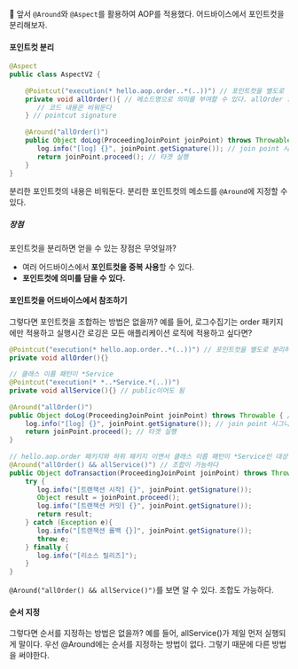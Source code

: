 
앞서 `@Around`와 `@Aspect`를 활용하여 AOP를 적용했다. 어드바이스에서 포인트컷을 분리해보자.

#### 포인트컷 분리
```java
@Aspect  
public class AspectV2 {  
  
    @Pointcut("execution(* hello.aop.order..*(..))") // 포인트컷을 별도로 분리하면 여러 어드바이스에서 사용 가능  
    private void allOrder(){ // 메소드명으로 의미를 부여할 수 있다. allOrder : 모든 오더에서 사용되는 aop 등  
       // 코드 내용은 비워둔다  
    } // pointcut signature  
  
    @Around("allOrder()")  
    public Object doLog(ProceedingJoinPoint joinPoint) throws Throwable { // 어드바이스  
       log.info("[log] {}", joinPoint.getSignature()); // join point 시그니처  
       return joinPoint.proceed(); // 타겟 실행  
    }  
}
```

분리한 포인트컷의 내용은 비워둔다.
분리한 포인트컷의 메소드를 `@Around`에 지정할 수 있다.

##### 장점
포인트컷을 분리하면 얻을 수 있는 장점은 무엇일까?
- 여러 어드바이스에서 **포인트컷을 중복 사용**할 수 있다.
- **포인트컷에 의미를 담을 수 있다.**

#### 포인트컷을 어드바이스에서 참조하기
그렇다면 포인트컷을 조합하는 방법은 없을까? 예를 들어, 로그수집기는 order 패키지에만 적용하고 실행시간 로깅은 모든 애플리케이션 로직에 적용하고 싶다면?

```java
@Pointcut("execution(* hello.aop.order..*(..))") // 포인트컷을 별도로 분리하면 여러 어드바이스에서 사용 가능  
private void allOrder(){}
  
// 클래스 이름 패턴이 *Service
@Pointcut("execution(* *..*Service.*(..))")  
private void allService(){} // public이어도 됨  
  
@Around("allOrder()")  
public Object doLog(ProceedingJoinPoint joinPoint) throws Throwable { // 어드바이스  
    log.info("[log] {}", joinPoint.getSignature()); // join point 시그니처  
    return joinPoint.proceed(); // 타겟 실행  
}  
  
// hello.aop.order 패키지와 하위 패키지 이면서 클래스 이름 패턴이 *Service인 대상만  
@Around("allOrder() && allService()") // 조합이 가능하다  
public Object doTransaction(ProceedingJoinPoint joinPoint) throws Throwable {  
    try {  
       log.info("[트랜잭션 시작] {}", joinPoint.getSignature());  
       Object result = joinPoint.proceed();  
       log.info("[트랜잭션 커밋] {}", joinPoint.getSignature());  
       return result;  
    } catch (Exception e){  
       log.info("[트랜잭션 롤백 {}]", joinPoint.getSignature());  
       throw e;  
    } finally {  
       log.info("[리소스 릴리즈]");  
    }  
}
```

`@Around("allOrder() && allService()")`를 보면 알 수 있다. 조합도 가능하다.

#### 순서 지정
그렇다면 순서를 지정하는 방법은 없을까? 예를 들어, allService()가 제일 먼저 실행되게 말이다.
우선 @Around에는 순서를 지정하는 방법이 없다. 그렇기 때문에 다른 방법을 써야한다.
